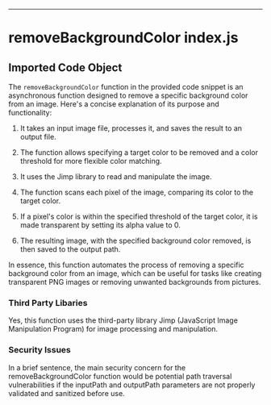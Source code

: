 

  

  

  

  

  

  

  

  

  

  

  

  

  

  

  

  

---
# removeBackgroundColor index.js
## Imported Code Object
The `removeBackgroundColor` function in the provided code snippet is an asynchronous function designed to remove a specific background color from an image. Here's a concise explanation of its purpose and functionality:

1. It takes an input image file, processes it, and saves the result to an output file.

2. The function allows specifying a target color to be removed and a color threshold for more flexible color matching.

3. It uses the Jimp library to read and manipulate the image.

4. The function scans each pixel of the image, comparing its color to the target color.

5. If a pixel's color is within the specified threshold of the target color, it is made transparent by setting its alpha value to 0.

6. The resulting image, with the specified background color removed, is then saved to the output path.

In essence, this function automates the process of removing a specific background color from an image, which can be useful for tasks like creating transparent PNG images or removing unwanted backgrounds from pictures.

### Third Party Libaries

Yes, this function uses the third-party library Jimp (JavaScript Image Manipulation Program) for image processing and manipulation.

### Security Issues

In a brief sentence, the main security concern for the removeBackgroundColor function would be potential path traversal vulnerabilities if the inputPath and outputPath parameters are not properly validated and sanitized before use.


  